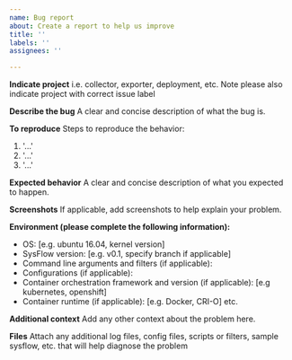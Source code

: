 ```yaml
---
name: Bug report
about: Create a report to help us improve
title: ''
labels: ''
assignees: ''

---
```


**Indicate project**
i.e. collector, exporter, deployment, etc.
Note please also indicate project with correct issue label

**Describe the bug**
A clear and concise description of what the bug is.

**To reproduce**
Steps to reproduce the behavior:
1. '...'
2. '...'
3. '...'

**Expected behavior**
A clear and concise description of what you expected to happen.

**Screenshots**
If applicable, add screenshots to help explain your problem.

**Environment (please complete the following information):**
 - OS: [e.g. ubuntu 16.04, kernel version]
 - SysFlow version: [e.g. v0.1, specify branch if applicable]
 - Command line arguments and filters (if applicable): 
 - Configurations (if applicable):
 - Container orchestration framework and version (if applicable): [e.g kubernetes, openshift]
 - Container runtime (if applicable): [e.g. Docker, CRI-O] etc.

**Additional context**
Add any other context about the problem here.

**Files**
Attach any additional log files, config files, scripts or filters, sample sysflow, etc. that will help diagnose the problem
